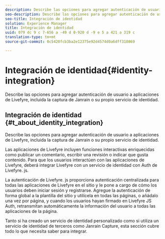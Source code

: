 ```yaml
---
description: Describe las opciones para agregar autenticación de usuario a aplicaciones de Livefyre, incluida la captura de Janrain o su propio servicio de identidad.
seo-description: Describe las opciones para agregar autenticación de usuario a aplicaciones de Livefyre, incluida la captura de Janrain o su propio servicio de identidad.
seo-title: Integración de identidad
solution: Experience Manager
title: Integración de identidad
uuid: 079 dc 9 c 7-656 a -49 d 0-920 d -9 e 5 a 421 a 319 c
translation-type: tm+mt
source-git-commit: 0c5420fcb3ba2e12375e92d4574d0a6dff310869

---
```



# Integración de identidad{#identity-integration}

Describe las opciones para agregar autenticación de usuario a aplicaciones de Livefyre, incluida la captura de Janrain o su propio servicio de identidad.

## Integración de identidad {#t_about_identity_integration}

Describe las opciones para agregar autenticación de usuario a aplicaciones de Livefyre, incluida la captura de Janrain o su propio servicio de identidad.

Las aplicaciones de Livefyre incluyen funciones interactivas enriquecidas como publicar un comentario, escribir una revisión o indicar que gusta contenido. Para que los usuarios interactúen con las aplicaciones de Livefyre, deberá integrar Livefyre con un servicio de identidad con Auth de Livefyre. js.

La autenticación de Livefyre. js proporciona autenticación centralizada para todas las aplicaciones de Livefyre en el sitio y le pone a cargo de cómo los usuarios deben iniciar sesión y registrarse. Agregue la autenticación de forma global a la plantilla del sitio y utilícela en todas las páginas, o añádalo una vez por página, y cuando los usuarios hayan firmado en Livefyre JS Auth, retransmitan automáticamente la información del usuario a todas las aplicaciones de la página.

Tanto si ha creado un servicio de identidad personalizado como si utiliza un servicio de identidad de terceros como Janrain Capture, esta sección cubre todo lo que necesita saber para integrar.
